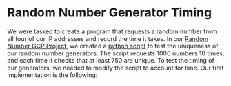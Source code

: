 # Random Number Generator Timing
We were tasked to create a program that requests a random number from all four of our IP addresses and record the time it takes. In our [Random Number GCP Project](https://github.com/Andy-Vu-Viz/RandomNumberGen-Servlets), we created a [python script](https://github.com/Andy-Vu-Viz/RandomNumberGen-Servlets/blob/master/testscript.py) to test the uniqueness of our random number generators. The script requests 1000 numbers 10 times, and each time it checks that at least 750 are unique. To test the timing of our generators, we needed to modify the script to account for time. Our first implementation is the following:

